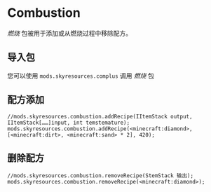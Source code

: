 # Combustion

*燃烧* 包被用于添加或从燃烧过程中移除配方。

## 导入包

您可以使用 `mods.skyresources.complus` 调用 *燃烧* 包

## 配方添加

```zenscript
//mods.skyresources.combustion.addRecipe(IItemStack output, IItemStack[……]input, int temstemature);
mods.skyresources.combustion.addRecipe(<minecraft:diamond>, [<minecraft:dirt>, <minecraft:sand> * 2], 420);
```

## 删除配方

```zenscript
//mods.skyresources.combustion.removeRecipe(StemStack 输出);
mods.skyresources.combustion.removeRecipe(<minecraft:diamond>);
```